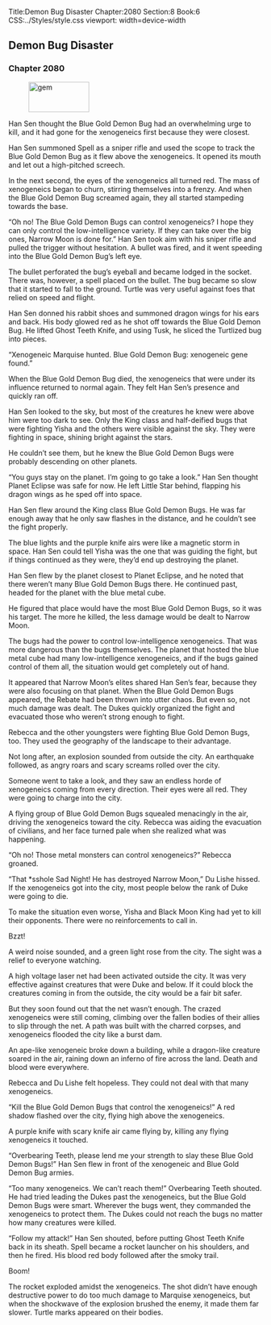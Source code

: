 Title:Demon Bug Disaster 
Chapter:2080 
Section:8 
Book:6 
CSS:../Styles/style.css 
viewport: width=device-width
  
## Demon Bug Disaster
### Chapter 2080 
<figure>
	<img src="../Images/gem.gif" alt="gem" id="gem" width="120" height="60" />
</figure>
  

  
  Han Sen thought the Blue Gold Demon Bug had an overwhelming urge to kill, and it had gone for the xenogeneics first because they were closest.

Han Sen summoned Spell as a sniper rifle and used the scope to track the Blue Gold Demon Bug as it flew above the xenogeneics. It opened its mouth and let out a high-pitched screech.

In the next second, the eyes of the xenogeneics all turned red. The mass of xenogeneics began to churn, stirring themselves into a frenzy. And when the Blue Gold Demon Bug screamed again, they all started stampeding towards the base.

“Oh no! The Blue Gold Demon Bugs can control xenogeneics? I hope they can only control the low-intelligence variety. If they can take over the big ones, Narrow Moon is done for.” Han Sen took aim with his sniper rifle and pulled the trigger without hesitation. A bullet was fired, and it went speeding into the Blue Gold Demon Bug’s left eye.

The bullet perforated the bug’s eyeball and became lodged in the socket. There was, however, a spell placed on the bullet. The bug became so slow that it started to fall to the ground. Turtle was very useful against foes that relied on speed and flight.

Han Sen donned his rabbit shoes and summoned dragon wings for his ears and back. His body glowed red as he shot off towards the Blue Gold Demon Bug. He lifted Ghost Teeth Knife, and using Tusk, he sliced the Turtlized bug into pieces.

“Xenogeneic Marquise hunted. Blue Gold Demon Bug: xenogeneic gene found.”

When the Blue Gold Demon Bug died, the xenogeneics that were under its influence returned to normal again. They felt Han Sen’s presence and quickly ran off.

Han Sen looked to the sky, but most of the creatures he knew were above him were too dark to see. Only the King class and half-deified bugs that were fighting Yisha and the others were visible against the sky. They were fighting in space, shining bright against the stars.

He couldn’t see them, but he knew the Blue Gold Demon Bugs were probably descending on other planets.

“You guys stay on the planet. I’m going to go take a look.” Han Sen thought Planet Eclipse was safe for now. He left Little Star behind, flapping his dragon wings as he sped off into space.

Han Sen flew around the King class Blue Gold Demon Bugs. He was far enough away that he only saw flashes in the distance, and he couldn’t see the fight properly.

The blue lights and the purple knife airs were like a magnetic storm in space. Han Sen could tell Yisha was the one that was guiding the fight, but if things continued as they were, they’d end up destroying the planet.

Han Sen flew by the planet closest to Planet Eclipse, and he noted that there weren’t many Blue Gold Demon Bugs there. He continued past, headed for the planet with the blue metal cube.

He figured that place would have the most Blue Gold Demon Bugs, so it was his target. The more he killed, the less damage would be dealt to Narrow Moon.

The bugs had the power to control low-intelligence xenogeneics. That was more dangerous than the bugs themselves. The planet that hosted the blue metal cube had many low-intelligence xenogeneics, and if the bugs gained control of them all, the situation would get completely out of hand.

It appeared that Narrow Moon’s elites shared Han Sen’s fear, because they were also focusing on that planet. When the Blue Gold Demon Bugs appeared, the Rebate had been thrown into utter chaos. But even so, not much damage was dealt. The Dukes quickly organized the fight and evacuated those who weren’t strong enough to fight.

Rebecca and the other youngsters were fighting Blue Gold Demon Bugs, too. They used the geography of the landscape to their advantage.

Not long after, an explosion sounded from outside the city. An earthquake followed, as angry roars and scary screams rolled over the city.

Someone went to take a look, and they saw an endless horde of xenogeneics coming from every direction. Their eyes were all red. They were going to charge into the city.

A flying group of Blue Gold Demon Bugs squealed menacingly in the air, driving the xenogeneics toward the city. Rebecca was aiding the evacuation of civilians, and her face turned pale when she realized what was happening.

“Oh no! Those metal monsters can control xenogeneics?” Rebecca groaned.

“That *sshole Sad Night! He has destroyed Narrow Moon,” Du Lishe hissed. If the xenogeneics got into the city, most people below the rank of Duke were going to die.

To make the situation even worse, Yisha and Black Moon King had yet to kill their opponents. There were no reinforcements to call in.

Bzzt!

A weird noise sounded, and a green light rose from the city. The sight was a relief to everyone watching.

A high voltage laser net had been activated outside the city. It was very effective against creatures that were Duke and below. If it could block the creatures coming in from the outside, the city would be a fair bit safer.

But they soon found out that the net wasn’t enough. The crazed xenogeneics were still coming, climbing over the fallen bodies of their allies to slip through the net. A path was built with the charred corpses, and xenogeneics flooded the city like a burst dam.

An ape-like xenogeneic broke down a building, while a dragon-like creature soared in the air, raining down an inferno of fire across the land. Death and blood were everywhere.

Rebecca and Du Lishe felt hopeless. They could not deal with that many xenogeneics.

“Kill the Blue Gold Demon Bugs that control the xenogeneics!” A red shadow flashed over the city, flying high above the xenogeneics.

A purple knife with scary knife air came flying by, killing any flying xenogeneics it touched.

“Overbearing Teeth, please lend me your strength to slay these Blue Gold Demon Bugs!” Han Sen flew in front of the xenogeneic and Blue Gold Demon Bug armies.

“Too many xenogeneics. We can’t reach them!” Overbearing Teeth shouted. He had tried leading the Dukes past the xenogeneics, but the Blue Gold Demon Bugs were smart. Wherever the bugs went, they commanded the xenogeneics to protect them. The Dukes could not reach the bugs no matter how many creatures were killed.

“Follow my attack!” Han Sen shouted, before putting Ghost Teeth Knife back in its sheath. Spell became a rocket launcher on his shoulders, and then he fired. His blood red body followed after the smoky trail.

Boom!

The rocket exploded amidst the xenogeneics. The shot didn’t have enough destructive power to do too much damage to Marquise xenogeneics, but when the shockwave of the explosion brushed the enemy, it made them far slower. Turtle marks appeared on their bodies.
